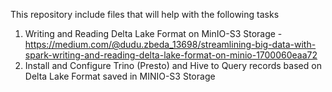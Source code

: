 This repository include files that will help with the following tasks 

1. Writing and Reading Delta Lake Format on MinIO-S3 Storage  - https://medium.com/@dudu.zbeda_13698/streamlining-big-data-with-spark-writing-and-reading-delta-lake-format-on-minio-1700060eaa72
3. Install and Configure Trino (Presto) and Hive to Query records based on Delta Lake Format saved in MINIO-S3 Storage 
